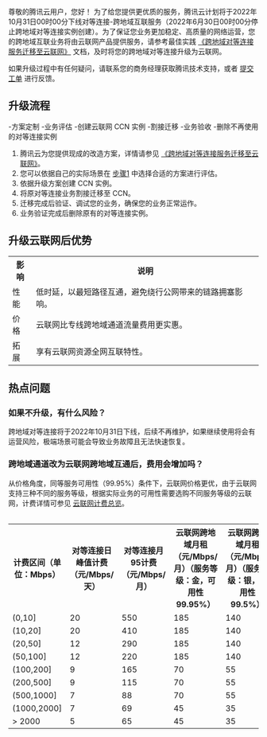 尊敬的腾讯云用户，您好！
为了给您提供更优质的服务，腾讯云计划将于2022年10月31日00时00分下线对等连接-跨地域互联服务（2022年6月30日00时00分停止跨地域对等连接实例创建）。为了保证您业务更加稳定、高质量的网络运营，您的跨地域互联业务将由云联网产品提供服务，请参考最佳实践 [《跨地域对等连接服务迁移至云联网》](https://cloud.tencent.com/document/product/553/73148) 文档，及时将您的跨地域对等连接升级为云联网。

如果升级过程中有任何疑问，请联系您的商务经理获取腾讯技术支持，或者 [提交工单](https://console.cloud.tencent.com/workorder/category) 进行反馈。

## 升级流程
<dx-steps>
-方案定制
-业务评估
-创建云联网 CCN 实例
-割接迁移
-业务验收
-删除不再使用的对等连接实例
</dx-steps>

1. 腾讯云为您提供现成的改造方案，详情请参见 [《跨地域对等连接服务迁移至云联网》](https://cloud.tencent.com/document/product/553/73148)。[](id:1)
2. 您可以依据自己的实际场景在 [步骤1](#1) 中选择合适的方案进行评估。
3. 依据升级方案创建 CCN 实例。
4. 将原对等连接业务割接迁移至 CCN。
5. 迁移完成后验证、调试您的业务，确保您的业务正常运作。
6. 业务验证完成后删除原有的对等连接实例。

## 升级云联网后优势
<table>
<tr>
<th>影响</th>
<th>说明</th>
</tr>
<tr>
<td>性能</td>
<td>低时延，以最短路径互通，避免绕行公网带来的链路拥塞影响。</td>
</tr>
<tr>
<td>价格</td>
<td>云联网比专线跨地域通道流量费用更实惠。</td>
</tr>
<tr>
<td>拓展</td>
<td>享有云联网资源全网互联特性。</td>
</tr>
<table>

## 热点问题
### 如果不升级，有什么风险？
跨地域对等连接将于2022年10月31日下线，后续不再维护，如果继续使用将会有运营风险，极端场景可能会导致业务故障且无法快速恢复。

### 跨地域通道改为云联网跨地域互通后，费用会增加吗？
从价格角度，同等服务可用性（99.95%）条件下，云联网价格更优，由于云联网支持三种不同的服务等级，根据实际业务的可用性需要选购不同服务等级的云联网，计费详情可参见 [云联网计费总览](https://cloud.tencent.com/document/product/877/18676)。
<table>
<tr>
<th>计费区间（单位：Mbps）</th>
<th>对等连接日峰值计费（元/Mbps/天）</th>
<th>对等连接月95计费（元/Mbps/月）</th>
<th>云联网跨地域月租（元/Mbps/月）（服务等级：金，可用性 99.95%）</th>
<th>云联网跨地域月租（元/Mbps/月）（服务等级：银，可用性 99.5%）</th>
</tr>
<tr>
<td>(0,10]</td>
<td>20</td>
<td>550</td>
<td>185</td>
<td>140</td>
</tr>
<tr>
<td>(10,20]</td>
<td>20</td>
<td>410</td>
<td>185</td>
<td>140</td>
</tr>
<tr>
<td>(20,50]</td>
<td>12</td>
<td>290</td>
<td>185</td>
<td>140</td>
</tr>
<tr>
<td>(50,100]</td>
<td>12</td>
<td>220</td>
<td>185</td>
<td>140</td>
</tr>
<tr>
<td>(100,200]</td>
<td>9</td>
<td>165</td>
<td>70</td>
<td>55</td>
</tr>
<tr>
<td>(200,500]</td>
<td>9</td>
<td>115</td>
<td>70</td>
<td>55</td>
</tr>
<tr>
<td>(500,1000]</td>
<td>7</td>
<td>88</td>
<td>70</td>
<td>55</td>
</tr>
<tr>
<td>(1000,2000]</td>
<td>7</td>
<td>69</td>
<td>45</td>
<td>35</td>
</tr>
<tr>
<td>> 2000</td>
<td>5</td>
<td>65</td>
<td>45</td>
<td>35</td>
</tr>
<table>

